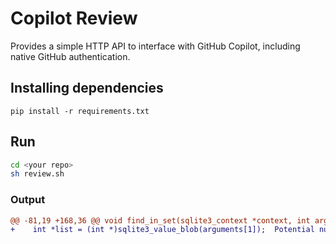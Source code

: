 # Copilot Review

Provides a simple HTTP API to interface with GitHub Copilot, including native GitHub authentication.

## Installing dependencies

`pip install -r requirements.txt`

## Run

```sh
cd <your repo>
sh review.sh
```

### Output

```diff
@@ -81,19 +168,36 @@ void find_in_set(sqlite3_context *context, int argc, sqlite3_value **arguments)
+    int *list = (int *)sqlite3_value_blob(arguments[1]);  Potential null pointer dereference if sqlite3_value_blob(arguments[1]) returns NULL. 
```